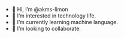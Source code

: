 - 👋 Hi, I’m @akms-limon
- 👀 I’m interested in technology life.
- 🌱 I’m currently learning machine language.
- 💞️ I’m looking to collaborate.
